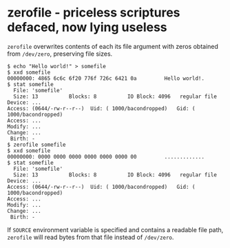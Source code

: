 zerofile - priceless scriptures defaced, now lying useless
==========================================================
`zerofile` overwrites contents of each its file argument with zeros obtained
from `/dev/zero`, preserving file sizes.

```
$ echo "Hello world!" > somefile
$ xxd somefile
00000000: 4865 6c6c 6f20 776f 726c 6421 0a         Hello world!.
$ stat somefile
  File: 'somefile'
  Size: 13        	Blocks: 8          IO Block: 4096   regular file
Device: ...
Access: (0644/-rw-r--r--)  Uid: ( 1000/bacondropped)   Gid: ( 1000/bacondropped)
Access: ...
Modify: ...
Change: ...
 Birth: -
$ zerofile somefile
$ xxd somefile
00000000: 0000 0000 0000 0000 0000 0000 00         .............
$ stat somefile
  File: 'somefile'
  Size: 13        	Blocks: 8          IO Block: 4096   regular file
Device: ...
Access: (0644/-rw-r--r--)  Uid: ( 1000/bacondropped)   Gid: ( 1000/bacondropped)
Access: ...
Modify: ...
Change: ...
 Birth: -
```

If `SOURCE` environment variable is specified and contains a readable file
path, `zerofile` will read bytes from that file instead of `/dev/zero`.
